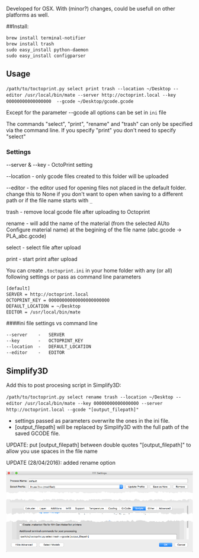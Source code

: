 Developed for OSX. With (minor?) changes, could be usefull on other platforms as well.

##Install:

```
brew install terminal-notifier
brew install trash
sudo easy_install python-daemon
sudo easy_install configparser
```

## Usage

`/path/to/toctoprint.py select print trash --location ~/Desktop --editor /usr/local/bin/mate --server http://octoprint.local --key 00000000000000000  --gcode ~/Desktop/gcode.gcode`

Except for the parameter --gcode all options can be set in `ini` file

The commands "select", "print", "rename" and "trash" can only be specified via the command line. If you specify "print" you don't need to specify "select"

### Settings
--server & --key - OctoPrint setting

--location - only gcode files created to this folder will be uploaded

--editor - the editor used for opening files not placed in the default folder. change this to None if you don't want to open when saving to a different path or if the file name starts with `_`

trash - remove local gcode file after uploading to Octoprint

rename - will add the name of the material (from the selected AUto Configure material name) at the begining of the file name (abc.gcode -> PLA_abc.gcode)

select - select file after upload

print - start print after upload

You can create `.toctoprint.ini` in your home folder with any (or all) following settings or pass as command line parameters

```
[default]
SERVER = http://octoprint.local
OCTOPRINT_KEY = 00000000000000000000000
DEFAULT_LOCATION = ~/Desktop
EDITOR = /usr/local/bin/mate
```

####ini file settings vs command line

```
--server    -   SERVER
--key       -   OCTOPRINT_KEY
--location  -   DEFAULT_LOCATION
--editor    -   EDITOR
```

## Simplify3D

Add this to post procesing script in Simplify3D:

`/path/to/toctoprint.py select rename trash --location ~/Desktop --editor /usr/local/bin/mate --key 00000000000000000 --server http://octoprint.local --gcode "[output_filepath]"`

- settings passed as parameters overwrite the ones in the ini file.
- [output_filepath] will be replaced by Simplify3D with the full path of the saved GCODE file.

UPDATE: put [output_filepath] between double quotes "[output_filepath]" to allow you use spaces in the file name

UPDATE (28/04/2016): added rename option

![screenshot](screenshot_1.png)

